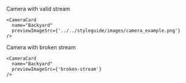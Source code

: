 Camera with valid stream

```tsx
<CameraCard
  name="Backyard"
  previewImageSrc={'../../styleguide/images/camera_example.png'}
/>
```

Camera with broken stream

```tsx
<CameraCard
  name="Backyard"
  previewImageSrc={'broken-stream'}
/>
```
